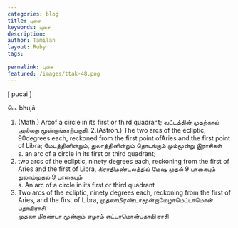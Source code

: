 ```yaml
---
categories: blog
title: புசை
keywords: புசை
description: 
author: Tamilan
layout: Ruby
tags: 
 
permalink: புசை
featured: /images/ttak-48.png
---
```

  
[ pucai ]  
  
பெ. bhujā  
1. (Math.) Arcof a circle in its first or third quadrant; வட்டத்தின் முதற்கால் அல்லது மூன்றாங்காற்பகுதி. 2.(Astron.) The two arcs of the ecliptic, 90degrees each, reckoned from the first point ofAries and the first point of Libra; மேடத்தினின்றும், துலாத்தினின்றும் தொடங்கும் மும்மூன்று இராசிகள்  
s. an arc of a circle in its first or third quadrant;  
2. two arcs of the ecliptic, ninety degrees each, reckoning from the first of Aries and the first of Libra, கிராதிமண்டலத்தில் மேஷ முதல் 9 பாகையும் துலாம்முதல் 9 பாகையும்  
s. An arc of a circle in its first or third quadrant  
2. Two arcs of the ecliptic, ninety degrees each, reckoning from the first of Aries, and the first of Libra, முதலாமிரண்டாமூன்றாமேழாமெட்டாமொன் பதாமிராசி  
முதலா மிரண்டா மூன்றாம் ஏழாம் எட்டாமொன்பதாமி ராசி